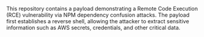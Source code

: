 This repository contains a payload demonstrating a Remote Code Execution (RCE) vulnerability via NPM dependency confusion attacks. The payload first establishes a reverse shell, allowing the attacker to extract sensitive information such as AWS secrets, credentials, and other critical data.
